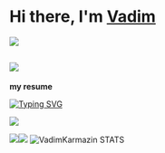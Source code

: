 <h1>Hi there, I'm <a href="https://github.com/VadimKarmazin">Vadim</a></h1>

![](https://komarev.com/ghpvc/?username=VadimKarmazin&label=PROFILE+VIEWS+(просмотров+профиля))


![](https://i.pinimg.com/originals/d1/70/c4/d170c4a28d1552c8382fadb824d6d3e1.gif)
---
**my resume**


[![Typing SVG](https://readme-typing-svg.herokuapp.com?color=f80000&lines=Cyber+security+student)](https://git.io/typing-svg)


 ![](https://github-profile-summary-cards.vercel.app/api/cards/profile-details?username=VadimKarmazin&theme=midnight-purple)

![](https://github-profile-summary-cards.vercel.app/api/cards/repos-per-language?username=VadimKarmazin&theme=midnight-purple)![](https://github-profile-summary-cards.vercel.app/api/cards/stats?username=VadimKarmazin&theme=midnight-purple)
![VadimKarmazin STATS](https://github-readme-stats.vercel.app/api?username=VadimKarmazin&show_icons=true&theme=midnight-purple)


